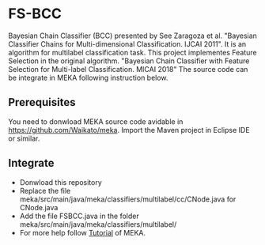 # FS-BCC
Bayesian Chain Classifier (BCC) presented by See Zaragoza et al. "Bayesian Classifier Chains for Multi-dimensional Classification. IJCAI 2011". It is an algorithm for multilabel classification task.
This project implementes Feature Selection in the original algorithm. "Bayesian Chain Classifier with Feature Selection for Multi-label Classification. MICAI 2018"
The source code can be integrate in MEKA following instruction below.
## Prerequisites
You need to donwload MEKA source code avidable in https://github.com/Waikato/meka.
Import the Maven project in Eclipse IDE or similar.
## Integrate
* Donwload this repository
* Replace the file meka/src/main/java/meka/classifiers/multilabel/cc/CNode.java for CNode.java
* Add the file FSBCC.java in the folder meka/src/main/java/meka/classifiers/multilabel/
* For more help follow [Tutorial](http://waikato.github.io/meka/documentation/#meka-tutorial) of MEKA.
